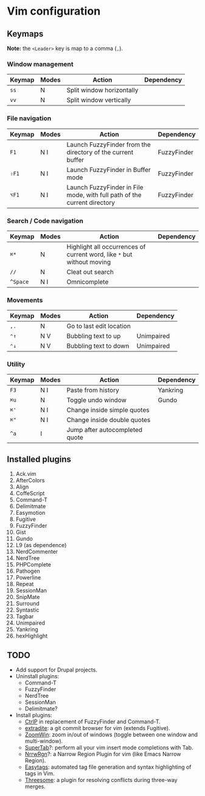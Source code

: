 Vim configuration
=================


Keymaps
-------

**Note:** the `<Leader>` key is map to a comma (`,`).

### Window management

| Keymap   | Modes | Action | Dependency |
|----------|-------|--------|------------|
| `ss`     | N     | Split window horizontally | |
| `vv`     | N     | Split window vertically   | |

### File navigation

| Keymap   | Modes | Action | Dependency |
|----------|-------|--------|------------|
| `F1`     | N I   | Launch FuzzyFinder from the directory of the current buffer | FuzzyFinder
| `⇧F1`    | N I   | Launch FuzzyFinder in Buffer mode | FuzzyFinder
| `⌥F1`    | N I   | Launch FuzzyFinder in File mode, with full path of the current directory | FuzzyFinder

### Search / Code navigation

| Keymap   | Modes | Action | Dependency |
|----------|-------|--------|------------|
| `⌘*`     | N     | Highlight all occurrences of current word, like `*` but without moving | |
| `//`     | N     | Cleat out search | |
| `^Space` | N I   | Omnicomplete | |

### Movements

| Keymap   | Modes | Action | Dependency |
|----------|-------|--------|------------|
| `,.`     | N     | Go to last edit location | |
| `⌃↑`     | N   V | Bubbling text to up   | Unimpaired
| `⌃↓`     | N   V | Bubbling text to down | Unimpaired

### Utility

| Keymap   | Modes | Action | Dependency |
|----------|-------|--------|------------|
| `F3`     | N I   | Paste from history | Yankring |
| `⌘u`     | N     | Toggle undo window | Gundo |
| `⌘'`     | N I   | Change inside simple quotes | |
| `⌘"`     | N I   | Change inside double quotes | |
| `^a`     |   I   | Jump after autocompleted quote | |

Installed plugins
-----------------

1. Ack.vim
1. AfterColors
1. Align
1. CoffeScript
1. Command-T
1. Delimitmate
1. Easymotion
1. Fugitive
1. FuzzyFinder
1. Gist
1. Gundo
1. L9 (as dependence)
1. NerdCommenter
1. NerdTree
1. PHPComplete
1. Pathogen
1. Powerline
1. Repeat
1. SessionMan
1. SnipMate
1. Surround
1. Syntastic
1. Tagbar
1. Unimpaired
1. Yankring
1. hexHighlight

TODO
----

* Add support for Drupal projects.
* Uninstall plugins:
    - Command-T
    - FuzzyFinder
    - NerdTree
    - SessionMan
    - Delimitmate?
* Install plugins:
    - [CtrlP](https://github.com/kien/ctrlp.vim) in replacement of FuzzyFinder and Command-T.
    - [extradite](https://github.com/int3/vim-extradite): a git commit browser for vim (extends Fugitive).
    - [ZoomWin](https://github.com/vim-scripts/ZoomWin): zoom in/out of windows (toggle between one window and
      multi-window).
    - [SuperTab](https://github.com/ervandew/supertab/)?: perform all your vim insert mode completions with Tab.
    - [NrrwRgn](https://github.com/chrisbra/NrrwRgn])?: a Narrow Region Plugin for vim (like Emacs Narrow Region).
    - [Easytags](https://github.com/xolox/vim-easytags): automated tag file generation and syntax highlighting of tags
      in Vim.
    - [Threesome](http://stevelosh.com/projects/threesome/): a plugin for resolving conflicts during three-way merges.

